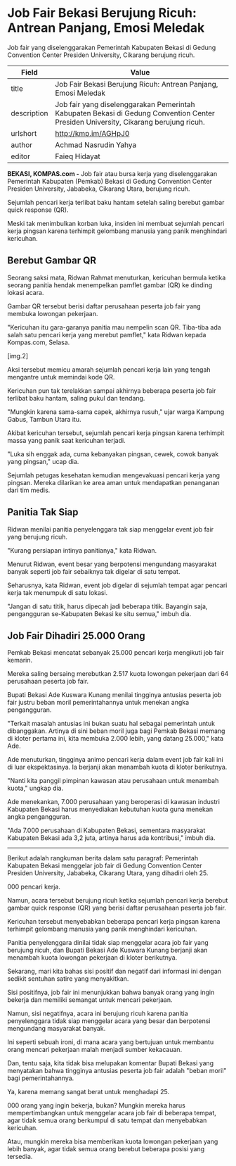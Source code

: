 # Job Fair Bekasi Berujung Ricuh: Antrean Panjang, Emosi Meledak

Job fair yang diselenggarakan Pemerintah Kabupaten Bekasi di Gedung Convention Center Presiden University, Cikarang berujung ricuh.

| Field       | Value                                                       |
|-------------|-------------------------------------------------------------|
| title       | Job Fair Bekasi Berujung Ricuh: Antrean Panjang, Emosi Meledak |
| description | Job fair yang diselenggarakan Pemerintah Kabupaten Bekasi di Gedung Convention Center Presiden University, Cikarang berujung ricuh. |
| urlshort    | http://kmp.im/AGHpJ0 |
| author      | Achmad Nasrudin Yahya |
| editor      | Faieq Hidayat |

**BEKASI, KOMPAS.com -** Job fair atau bursa kerja yang diselenggarakan Pemerintah Kabupaten (Pemkab) Bekasi di Gedung Convention Center Presiden University, Jababeka, Cikarang Utara, berujung ricuh.

Sejumlah pencari kerja terlibat baku hantam setelah saling berebut gambar quick response (QR).

Meski tak menimbulkan korban luka, insiden ini membuat sejumlah pencari kerja pingsan karena terhimpit gelombang manusia yang panik menghindari kericuhan.

## Berebut Gambar QR

Seorang saksi mata, Ridwan Rahmat menuturkan, kericuhan bermula ketika seorang panitia hendak menempelkan pamflet gambar (QR) ke dinding lokasi acara.

Gambar QR tersebut berisi daftar perusahaan peserta job fair yang membuka lowongan pekerjaan.

\"Kericuhan itu gara-garanya panitia mau nempelin scan QR. Tiba-tiba ada salah satu pencari kerja yang merebut pamflet,\" kata Ridwan kepada Kompas.com, Selasa.

\[img.2\]

Aksi tersebut memicu amarah sejumlah pencari kerja lain yang tengah mengantre untuk memindai kode QR.

Kericuhan pun tak terelakkan sampai akhirnya beberapa peserta job fair terlibat baku hantam, saling pukul dan tendang.

\"Mungkin karena sama-sama capek, akhirnya rusuh,\" ujar warga Kampung Gabus, Tambun Utara itu.

Akibat kericuhan tersebut, sejumlah pencari kerja pingsan karena terhimpit massa yang panik saat kericuhan terjadi.

\"Luka sih enggak ada, cuma kebanyakan pingsan, cewek, cowok banyak yang pingsan,\" ucap dia.

Sejumlah petugas kesehatan kemudian mengevakuasi pencari kerja yang pingsan. Mereka dilarikan ke area aman untuk mendapatkan penanganan dari tim medis.

## Panitia Tak Siap

Ridwan menilai panitia penyelenggara tak siap menggelar event job fair yang berujung ricuh.

\"Kurang persiapan intinya panitianya,\" kata Ridwan.

Menurut Ridwan, event besar yang berpotensi mengundang masyarakat banyak seperti job fair sebaiknya tak digelar di satu tempat.

Seharusnya, kata Ridwan, event job digelar di sejumlah tempat agar pencari kerja tak menumpuk di satu lokasi.

\"Jangan di satu titik, harus dipecah jadi beberapa titik. Bayangin saja, pengangguran se-Kabupaten Bekasi ke situ semua,\" imbuh dia.

## Job Fair Dihadiri 25.000 Orang

Pemkab Bekasi mencatat sebanyak 25.000 pencari kerja mengikuti job fair kemarin.

Mereka saling bersaing merebutkan 2.517 kuota lowongan pekerjaan dari 64 perusahaan peserta job fair.

Bupati Bekasi Ade Kuswara Kunang menilai tingginya antusias peserta job fair justru beban moril pemerintahannya untuk menekan angka pengangguran.

\"Terkait masalah antusias ini bukan suatu hal sebagai pemerintah untuk dibanggakan. Artinya di sini beban moril juga bagi Pemkab Bekasi memang di kloter pertama ini, kita membuka 2.000 lebih, yang datang 25.000,\" kata Ade.

Ade menuturkan, tingginya animo pencari kerja dalam event job fair kali ini di luar ekspektasinya. Ia berjanji akan menambah kuota di kloter berikutnya.

\"Nanti kita panggil pimpinan kawasan atau perusahaan untuk menambah kuota,\" ungkap dia.

Ade menekankan, 7.000 perusahaan yang beroperasi di kawasan industri Kabupaten Bekasi harus menyediakan kebutuhan kuota guna menekan angka pengangguran.

\"Ada 7.000 perusahaan di Kabupaten Bekasi, sementara masyarakat Kabupaten Bekasi ada 3,2 juta, artinya harus ada kontribusi,\" imbuh dia.

---
Berikut adalah rangkuman berita dalam satu paragraf: Pemerintah Kabupaten Bekasi menggelar job fair di Gedung Convention Center Presiden University, Jababeka, Cikarang Utara, yang dihadiri oleh 25.

000 pencari kerja.

 Namun, acara tersebut berujung ricuh ketika sejumlah pencari kerja berebut gambar quick response (QR) yang berisi daftar perusahaan peserta job fair.

 Kericuhan tersebut menyebabkan beberapa pencari kerja pingsan karena terhimpit gelombang manusia yang panik menghindari kericuhan.

 Panitia penyelenggara dinilai tidak siap menggelar acara job fair yang berujung ricuh, dan Bupati Bekasi Ade Kuswara Kunang berjanji akan menambah kuota lowongan pekerjaan di kloter berikutnya.



Sekarang, mari kita bahas sisi positif dan negatif dari informasi ini dengan sedikit sentuhan satire yang menyakitkan.

 Sisi positifnya, job fair ini menunjukkan bahwa banyak orang yang ingin bekerja dan memiliki semangat untuk mencari pekerjaan.

 Namun, sisi negatifnya, acara ini berujung ricuh karena panitia penyelenggara tidak siap menggelar acara yang besar dan berpotensi mengundang masyarakat banyak.

 Ini seperti sebuah ironi, di mana acara yang bertujuan untuk membantu orang mencari pekerjaan malah menjadi sumber kekacauan.

 Dan, tentu saja, kita tidak bisa melupakan komentar Bupati Bekasi yang menyatakan bahwa tingginya antusias peserta job fair adalah "beban moril" bagi pemerintahannya.

 Ya, karena memang sangat berat untuk menghadapi 25.

000 orang yang ingin bekerja, bukan? Mungkin mereka harus mempertimbangkan untuk menggelar acara job fair di beberapa tempat, agar tidak semua orang berkumpul di satu tempat dan menyebabkan kericuhan.

 Atau, mungkin mereka bisa memberikan kuota lowongan pekerjaan yang lebih banyak, agar tidak semua orang berebut beberapa posisi yang tersedia.
